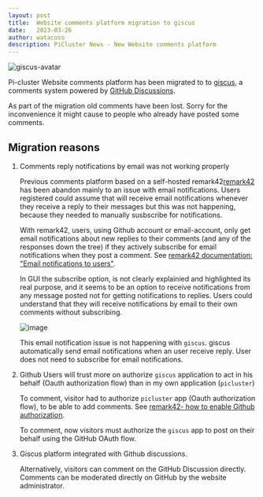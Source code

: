 ```yaml
---
layout: post
title:  Website comments platform migration to giscus
date:   2023-03-26
author: watacoso
description: PiCluster News - New Website comments platform
---
```



![giscus-avatar](/assets/img/giscus-app.png)

Pi-cluster Website comments platform has been migrated to  to [giscus](https://giscus.app/), a comments system powered by [GitHub Discussions](https://docs.github.com/en/discussions).

As part of the migration old comments have been lost. Sorry for the inconvenience it might cause to people who already have posted some comments.


## Migration reasons

1. Comments reply notifications by email was not working properly

   Previous comments platform based on a self-hosted remark42[remark42](https://remark42.com/) has been abandon mainly to an issue with email notifications. Users registered could assume that will receive email notifications whenever they receive a reply to their messages but this was not happening, because they needed to manually susbscribe for notifications.

   With remark42, users, using Github account or email-account,  only get email notifications about new replies to their comments (and any of the responses down the tree) if they actively subscribe for email notifications when they post a comment. See [remark42 documentation: "Email notifications to users"](https://remark42.com/docs/configuration/email/).

   In GUI the subscribe option, is not clearly explainied and highlighted its real purpose, and it seems to be an option to receive notifications from any message posted not for getting notifications to replies. Users could understand that they will receive notifications by email to their own comments without subscribing.

   ![image](https://user-images.githubusercontent.com/84853324/227768223-527e7cb5-6d66-4c37-b915-12a9d91180dc.png)

   This email notification issue is not happening with `giscus`.
   giscus automatically send email notifications when an user receive reply. User does not need to subscribe for email notifications.

2. Github Users will trust more on authorize `giscus` application to act in his behalf (Oauth authorization flow) than in my own application (`picluster`)

   To comment, visitor had to authorize `picluster` app (Oauth authorization flow), to be able to add comments. See [remark42- how to enable Github authorization](https://remark42.com/docs/configuration/authorization/#github).

   To comment, now visitors must authorize the `giscus` app to post on their behalf using the GitHub OAuth flow.

3. Giscus platform integrated with Github discussions.
 
   Alternatively, visitors can comment on the GitHub Discussion directly.
   Comments can be moderated directly on GitHub by the website administrator.

